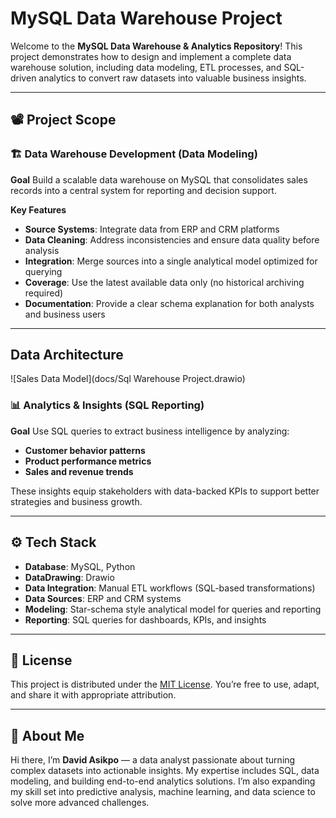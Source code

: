 # MySQL Data Warehouse Project

Welcome to the **MySQL Data Warehouse & Analytics Repository**!
This project demonstrates how to design and implement a complete data warehouse solution, including data modeling, ETL processes, and SQL-driven analytics to convert raw datasets into valuable business insights.

---

## 📽️ Project Scope

### 🏗️ Data Warehouse Development (Data Modeling)

**Goal**
Build a scalable data warehouse on MySQL that consolidates sales records into a central system for reporting and decision support.

**Key Features**

* **Source Systems**: Integrate data from ERP and CRM platforms
* **Data Cleaning**: Address inconsistencies and ensure data quality before analysis
* **Integration**: Merge sources into a single analytical model optimized for querying
* **Coverage**: Use the latest available data only (no historical archiving required)
* **Documentation**: Provide a clear schema explanation for both analysts and business users

---

## Data Architecture
![Sales Data Model](docs/Sql Warehouse Project.drawio)

### 📊 Analytics & Insights (SQL Reporting)

**Goal**
Use SQL queries to extract business intelligence by analyzing:

* **Customer behavior patterns**
* **Product performance metrics**
* **Sales and revenue trends**

These insights equip stakeholders with data-backed KPIs to support better strategies and business growth.

---

## ⚙️ Tech Stack

* **Database**: MySQL, Python
* **DataDrawing**: Drawio
* **Data Integration**: Manual ETL workflows (SQL-based transformations)
* **Data Sources**: ERP and CRM systems
* **Modeling**: Star-schema style analytical model for queries and reporting
* **Reporting**: SQL queries for dashboards, KPIs, and insights

---

## 🪪 License

This project is distributed under the [MIT License](LICENSE). You’re free to use, adapt, and share it with appropriate attribution.

---

## 🤖 About Me

Hi there, I’m **David Asikpo** — a data analyst passionate about turning complex datasets into actionable insights. My expertise includes SQL, data modeling, and building end-to-end analytics solutions. I’m also expanding my skill set into predictive analysis, machine learning, and data science to solve more advanced challenges.
